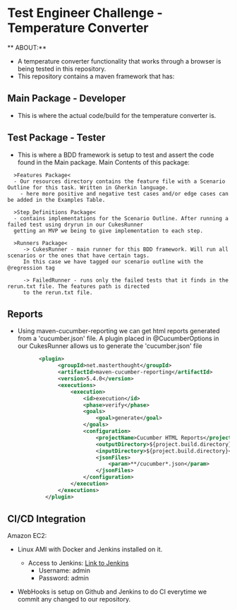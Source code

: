 # Test Engineer Challenge - Temperature Converter

** ABOUT:** 
* A temperature converter functionality that works through a browser is being tested in this repository. 
* This repository contains a maven framework that has:
  
## Main Package - Developer
* This is where the actual code/build for the temperature converter is.

## Test Package - Tester
* This is where a BDD framework is setup to test and assert the code found in the Main package. Main Contents of this package:
```
  >Features Package<
  - Our resources directory contains the feature file with a Scenario Outline for this task. Written in Gherkin language.
    - here more positive and negative test cases and/or edge cases can be added in the Examples Table.

  >Step_Definitions Package<
  - contains implementations for the Scenario Outline. After running a failed test using dryrun in our CukesRunner 
  getting an MVP we being to give implementation to each step. 

  >Runners Package<
     -> CukesRunner - main runner for this BDD framework. Will run all scenarios or the ones that have certain tags. 
     In this case we have tagged our scenario outline with the @regression tag 
        
     -> FailedRunner - runs only the failed tests that it finds in the rerun.txt file. The features path is directed 
     to the rerun.txt file.
```
## Reports
* Using maven-cucumber-reporting we can get html reports generated from a 'cucumber.json' file. A plugin placed in @CucumberOptions in our CukesRunner allows us to generate the 'cucumber.json' file
```xml
          <plugin>
                <groupId>net.masterthought</groupId>
                <artifactId>maven-cucumber-reporting</artifactId>
                <version>5.4.0</version>
                <executions>
                    <execution>
                        <id>execution</id>
                        <phase>verify</phase>
                        <goals>
                            <goal>generate</goal>
                        </goals>
                        <configuration>
                            <projectName>Cucumber HTML Reports</projectName>
                            <outputDirectory>${project.build.directory}</outputDirectory>
                            <inputDirectory>${project.build.directory}</inputDirectory>
                            <jsonFiles>
                                <param>**/cucumber*.json</param>
                            </jsonFiles>
                        </configuration>
                    </execution>
                </executions>
            </plugin>
```

## CI/CD Integration
Amazon EC2:
* Linux AMI with Docker and Jenkins installed on it.
  *  Access to Jenkins: [Link to Jenkins](http://100.26.236.242:8080/)
      * Username: admin
      * Password: admin

* WebHooks is setup on Github and Jenkins to do CI everytime we commit any changed to our repository.  
